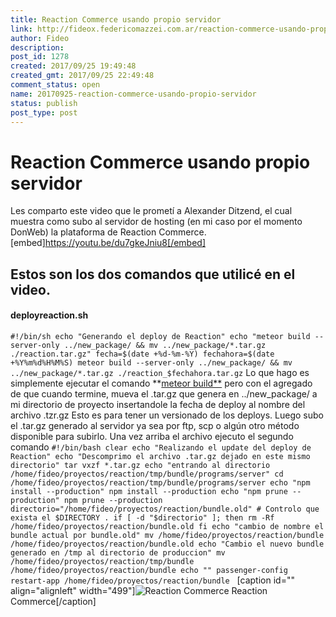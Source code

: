 ```yaml
---
title: Reaction Commerce usando propio servidor
link: http://fideox.federicomazzei.com.ar/reaction-commerce-usando-propio-servidor/
author: Fideo
description:
post_id: 1278
created: 2017/09/25 19:49:48
created_gmt: 2017/09/25 22:49:48
comment_status: open
name: 20170925-reaction-commerce-usando-propio-servidor
status: publish
post_type: post
---
```


# Reaction Commerce usando propio servidor

Les comparto este video que le prometí a Alexander Ditzend, el cual muestra como subo al servidor de hosting (en mi caso por el momento DonWeb) la plataforma de Reaction Commerce. [embed]https://youtu.be/du7gkeJniu8[/embed]

## Estos son los dos comandos que utilicé en el video.

#### deployreaction.sh

`#!/bin/sh echo "Generando el deploy de Reaction" echo "meteor build --server-only ../new_package/ && mv ../new_package/*.tar.gz ./reaction.tar.gz" fecha=$(date +%d-%m-%Y) fechahora=$(date +%Y%m%d%H%M%S) meteor build --server-only ../new_package/ && mv ../new_package/*.tar.gz ./reaction_$fechahora.tar.gz` Lo que hago es simplemente ejecutar el comando **[meteor build**](https://guide.meteor.com/deployment.html#custom-deployment) pero con el agregado de que cuando termine, mueva el .tar.gz que genera en ../new_package/ a mi directorio de proyecto insertandole la fecha de deploy al nombre del archivo .tzr.gz Esto es para tener un versionado de los deploys. Luego subo el .tar.gz generado al servidor ya sea por ftp, scp o algún otro método disponible para subirlo. Una vez arriba el archivo ejecuto el segundo comando `#!/bin/bash clear echo "Realizando el update del deploy de Reaction" echo "Descomprimo el archivo .tar.gz dejado en este mismo directorio" tar vxzf *.tar.gz echo "entrando al directorio /home/fideo/proyectos/reaction/tmp/bundle/programs/server" cd /home/fideo/proyectos/reaction/tmp/bundle/programs/server echo "npm install --production" npm install --production echo "npm prune --production" npm prune --production directorio="/home/fideo/proyectos/reaction/bundle.old" # Controlo que exista el $DIRECTORY . if [ -d "$directorio" ]; then rm -Rf /home/fideo/proyectos/reaction/bundle.old fi echo "cambio de nombre el bundle actual por bundle.old" mv /home/fideo/proyectos/reaction/bundle /home/fideo/proyectos/reaction/bundle.old echo "Cambio el nuevo bundle generado en /tmp al directorio de produccion" mv /home/fideo/proyectos/reaction/tmp/bundle /home/fideo/proyectos/reaction/bundle echo "" passenger-config restart-app /home/fideo/proyectos/reaction/bundle`   [caption id="" align="alignleft" width="499"]![Reaction Commerce](https://reactioncommerce.com/images/home/logo.svg) Reaction Commerce[/caption]
